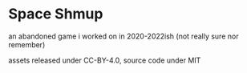 # Space Shmup

an abandoned game i worked on in 2020-2022ish (not really sure nor remember)

assets released under CC-BY-4.0, source code under MIT